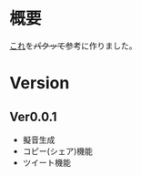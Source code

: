# 概要
[これ](https://github.com/melt-adzuki/gion-gen)を~~パクッて~~参考に作りました。

# Version
## Ver0.0.1
- 擬音生成
- コピー(シェア)機能
- ツイート機能